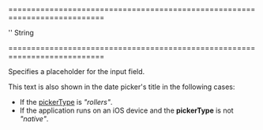 ===========================================================================
<!--default-->''<!--/default-->
<!--type-->String<!--/type-->
===========================================================================

<!--shortDescription-->
Specifies a placeholder for the input field. 
<!--/shortDescription-->

<!--fullDescription-->
This text is also shown in the date picker's title in the following cases:

- If the [pickerType](/Documentation/ApiReference/UI_Widgets/dxDateBox/Configuration/#pickerType) is *"rollers"*.
- If the application runs on an iOS device and the **pickerType** is not *"native"*.
<!--/fullDescription-->